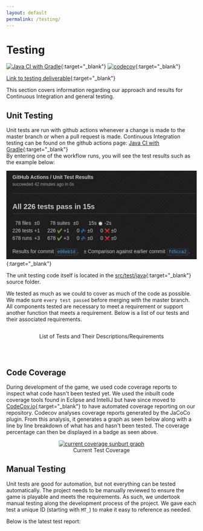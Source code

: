 ```yaml
---
layout: default
permalink: /testing/
---
```


<script src="https://code.jquery.com/jquery-3.6.0.min.js"></script>
<script>
    function loadDataIntoTable(csvFile, tableName) {
            $.ajax({
                url: `{{ site.baseurl }}/${csvFile}.csv`,
                dataType: 'text',
            }).done(function (data) {
                var allRows = data.split(/\r?\n|\r/); // get all csv lines
                var tableData = "";
                for(var i = 0; i < allRows.length; i++) { // go through all rows
                    tableData += "<tr>";
                    rowData = allRows[i].split(",");
                    for(var j = 0; j < rowData.length; j++) { // go through all columns
                        if (i == 0) { // add header
                            tableData += "<th>";
                            tableData += rowData[j];
                            tableData += "</th>";
                        } else { // add data
                            tableData += "<td>";
                            tableData += rowData[j];
                            tableData += "</td>";
                        }
                    }
                    tableData += "</tr>";
                }
                $(`#${tableName}`).append(tableData);
            });
        }
</script>

# Testing
[![Java CI with Gradle](https://github.com/ENG1-Team-29/Assessment-2/actions/workflows/gradle.yml/badge.svg?branch=master)](https://github.com/ENG1-Team-29/Assessment-2/actions/workflows/gradle.yml){:target="_blank"}
[![codecov](https://codecov.io/gh/ENG1-Team-29/Assessment-2/branch/master/graph/badge.svg?token=D2BMT48XY9)](https://codecov.io/gh/ENG1-Team-29/Assessment-2){:target="_blank"}

[Link to testing deliverable](https://docs.google.com/document/d/14p1r_HZkSboNIkHY6SrWJnr87kKzKhqXc0rLkRQXc-c/edit?usp=sharing){:target="_blank"} <br />

This section covers information regarding our approach and results for Continuous Integration and general testing.

## Unit Testing
Unit tests are run with github actions whenever a change is made to the master branch or when a pull request is made. Continuous Integration testing can be found on the github actions page: [Java CI with Gradle](https://github.com/ENG1-Team-29/Assessment-2/actions/workflows/gradle.yml){:target="_blank"} <br />
By entering one of the workflow runs, you will see the test results such as the example below:

[![Example Unit Test Results](/img/ci-example.png)](https://github.com/ENG1-Team-29/Assessment-2/runs/6103544664?check_suite_focus=true){:target="_blank"}

The unit testing code itself is located in the [src/test/java](https://github.com/ENG1-Team-29/Assessment-2/tree/master/core/src/test/java/io/github/annabeths){:target="_blank"} source folder.

We tested as much as we could to cover as much of the code as possible. We made sure ``every test passed`` before merging with the master branch. All components tested are necessary to meet a requirement or support another function that meets a requirement. Below is a list of our tests and their associated requirements.

<div align="center" style="max-height: 30em; overflow: auto;">
    <p align="center">List of Tests and Their Descriptions/Requirements</p>
    <table id="unit-results"></table>
	<script>
        loadDataIntoTable("unit-testing", "unit-results");
    </script>
</div>

<br />

## Code Coverage
During development of the game, we used code coverage reports to inspect what code hasn't been tested yet. We used the inbuilt code coverage tools found in Eclipse and IntelliJ but have since moved to [CodeCov.io](https://app.codecov.io/gh/ENG1-Team-29/Assessment-2/){:target="_blank"} to have automated coverage reporting on our repository. Codecov analyses coverage reports generated by the JaCoCo plugin. From this analysis, it generates a graph as seen below along with a line by line breakdown of what has and hasn't been tested. The coverage percentage can then be displayed in a badge as seen above.


<p align="center">
    <a href="https://app.codecov.io/gh/ENG1-Team-29/Assessment-2" target="_blank"><img src="https://codecov.io/gh/ENG1-Team-29/Assessment-2/branch/master/graphs/sunburst.svg" alt="current coverage sunburt graph"></a><br>
    <span>Current Test Coverage</span>
</p>

## Manual Testing
Unit tests are good for automation, but not everything can be tested automatically. The project needs to be manually reviewed to ensure the game is playable and meets the requirements. As such, we undertook manual testing along the development process of the project. We gave each test a unique ID (starting with ``MT_``) to make it easy to reference as needed.

Below is the latest test report:

<div align="center" style="max-height: 30em; overflow: auto;">
    <table id="manual-results"></table>
	<script>
        loadDataIntoTable("manual-testing", "manual-results");
    </script>
</div>

